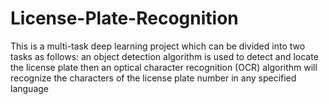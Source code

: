 # License-Plate-Recognition
This is a multi-task deep learning project which can be divided into two tasks as follows: an object detection algorithm is used to detect and locate the license plate then an optical character recognition (OCR) algorithm will recognize the characters of the license plate number in any specified language
